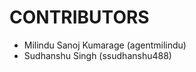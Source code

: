 CONTRIBUTORS
============

 - Milindu Sanoj Kumarage (agentmilindu)
 - Sudhanshu Singh (ssudhanshu488)